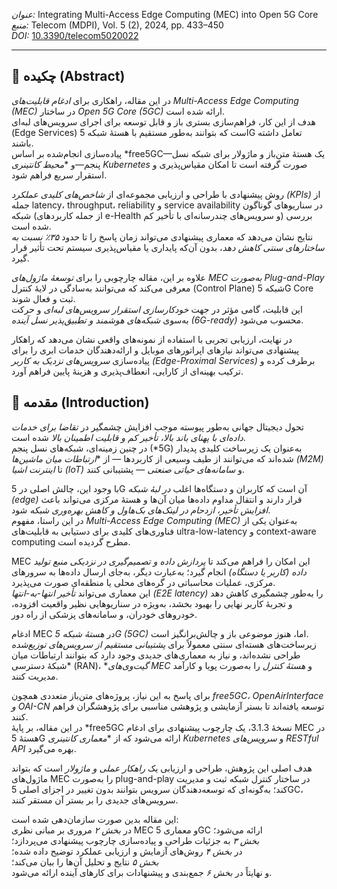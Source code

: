 
*عنوان:* Integrating Multi-Access Edge Computing (MEC) into Open 5G Core  
*منبع:* Telecom (MDPI), Vol. 5 (2), 2024, pp. 433–450  
*DOI:* [10.3390/telecom5020022](https://doi.org/10.3390/telecom5020022)

---

## 🧩 چکیده (Abstract)

در این مقاله، راهکاری برای *ادغام قابلیت‌های Multi-Access Edge Computing (MEC)* در ساختار *Open 5G Core (5GC)* ارائه شده است.  
هدف از این کار، فراهم‌سازی بستری باز و قابل توسعه برای اجرای سرویس‌های لبه‌ای (Edge Services) است که بتوانند به‌طور مستقیم با هستهٔ شبکه 5G تعامل داشته باشند.  
پیاده‌سازی انجام‌شده بر اساس *free5GC—یک هستهٔ متن‌باز و ماژولار برای شبکه نسل پنجم—و **محیط کانتینری Kubernetes* صورت گرفته است تا امکان مقیاس‌پذیری و استقرار سریع فراهم شود.  

روش پیشنهادی با طراحی و ارزیابی مجموعه‌ای از *شاخص‌های کلیدی عملکرد (KPIs)* از جمله latency، throughput، reliability و service availability در سناریوهای گوناگون شبکه (از جمله کاربردهای e-Health و سرویس‌های چندرسانه‌ای با تأخیر کم) بررسی شده است.  
نتایج نشان می‌دهد که معماری پیشنهادی می‌تواند زمان پاسخ را تا حدود *۳۵٪ نسبت به ساختارهای سنتی کاهش دهد*، بدون آن‌که پایداری یا مقیاس‌پذیری سیستم تحت تأثیر قرار گیرد.  

علاوه بر این، مقاله چارچوبی را برای *توسعهٔ ماژول‌های MEC به‌صورت Plug-and-Play* معرفی می‌کند که می‌توانند به‌سادگی در لایهٔ کنترل (Control Plane) شبکه 5G Core ثبت و فعال شوند.  
این قابلیت، گامی مؤثر در جهت *خودکارسازی استقرار سرویس‌های لبه‌ای* و حرکت به‌سوی *شبکه‌های هوشمند و تطبیق‌پذیر نسل آینده (6G-ready)* محسوب می‌شود.  

در نهایت، ارزیابی تجربی با استفاده از نمونه‌های واقعی نشان می‌دهد که راهکار پیشنهادی می‌تواند نیازهای اپراتورهای موبایل و ارائه‌دهندگان خدمات ابری را برای پیاده‌سازی *سرویس‌های نزدیک به کاربر (Edge-Proximal Services)* برطرف کرده و ترکیب بهینه‌ای از کارایی، انعطاف‌پذیری و هزینهٔ پایین فراهم آورد.

## 🧠 مقدمه (Introduction)

تحول دیجیتال جهانی به‌طور پیوسته موجب افزایش چشمگیر در *تقاضا برای خدمات داده‌ای با پهنای باند بالا، تأخیر کم و قابلیت اطمینان بالا* شده است.  
در چنین زمینه‌ای، شبکه‌های نسل پنجم (*5G) به‌عنوان یک زیرساخت کلیدی پدیدار شده‌اند که می‌توانند از طیف وسیعی از کاربردها — از **ارتباطات میان ماشین‌ها (M2M)* تا *اینترنت اشیا (IoT)* و *سامانه‌های حیاتی صنعتی* — پشتیبانی کنند.

با وجود این، چالش اصلی در 5G آن است که کاربران و دستگاه‌ها اغلب *در لبهٔ شبکه (edge)* قرار دارند و انتقال مداوم داده‌ها میان آن‌ها و هستهٔ مرکزی می‌تواند باعث *افزایش تأخیر، ازدحام در لینک‌های بک‌هاول و کاهش بهره‌وری شبکه* شود.  
در این راستا، مفهوم *Multi-Access Edge Computing (MEC)* به‌عنوان یکی از فناوری‌های کلیدی برای دستیابی به قابلیت‌های ultra-low-latency و context-aware computing مطرح گردیده است.  

MEC این امکان را فراهم می‌کند تا *پردازش داده و تصمیم‌گیری در نزدیکی منبع تولید داده (کاربر یا دستگاه)* انجام گیرد؛ به‌عبارت دیگر، به‌جای ارسال داده‌ها به سرورهای مرکزی، عملیات محاسباتی در گره‌های محلی یا منطقه‌ای صورت می‌پذیرد.  
این معماری می‌تواند *تأخیر انتها-به-انتها (E2E latency)* را به‌طور چشمگیری کاهش دهد و تجربهٔ کاربر نهایی را بهبود بخشد، به‌ویژه در سناریوهایی نظیر واقعیت افزوده، خودروهای خودران، و سامانه‌های پزشکی از راه دور.  

ادغام MEC در *هستهٔ شبکه 5G (5GC)* اما، هنوز موضوعی باز و چالش‌برانگیز است.  
زیرساخت‌های هسته‌ای سنتی معمولاً برای *پشتیبانی مستقیم از سرویس‌های توزیع‌شده* طراحی نشده‌اند، و نیاز به معماری‌های جدیدی وجود دارد که بتوانند ارتباطات میان *شبکهٔ دسترسی (RAN)، **گیت‌وی‌های MEC* و *هستهٔ کنترل* را به‌صورت پویا و کارآمد مدیریت کنند.  

برای پاسخ به این نیاز، پروژه‌های متن‌باز متعددی همچون *free5GC، OpenAirInterface و OAI-CN* توسعه یافته‌اند تا بستر آزمایشی و پژوهشی مناسبی برای پژوهشگران فراهم کنند.  
در این مقاله، بر پایهٔ *free5GC نسخهٔ 3.1.3، یک چارچوب پیشنهادی برای ادغام MEC در هستهٔ 5G ارائه می‌شود که از **معماری کانتینری Kubernetes* و *سرویس‌های RESTful API* بهره می‌گیرد.  

هدف اصلی این پژوهش، طراحی و ارزیابی یک *راهکار عملی و ماژولار* است که بتواند ماژول‌های MEC را به‌صورت plug-and-play در ساختار کنترل شبکه ثبت و مدیریت کند؛ به‌گونه‌ای که توسعه‌دهندگان سرویس بتوانند بدون تغییر در اجزای اصلی 5GC، سرویس‌های جدیدی را بر بستر آن مستقر کنند.  

این مقاله بدین صورت سازمان‌دهی شده است:  
در *بخش ۲* مروری بر مبانی نظری MEC و معماری 5GC ارائه می‌شود؛  
*بخش ۳* به جزئیات طراحی و پیاده‌سازی چارچوب پیشنهادی می‌پردازد؛  
در *بخش ۴* روش‌های آزمایش و ارزیابی عملکرد توضیح داده شده؛  
*بخش ۵* نتایج و تحلیل آن‌ها را بیان می‌کند؛  
و نهایتاً در *بخش ۶* جمع‌بندی و پیشنهادات برای کارهای آینده ارائه می‌شود.

